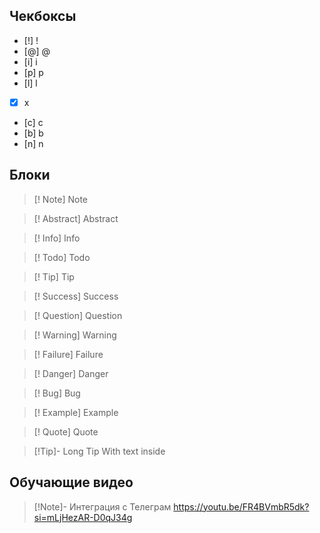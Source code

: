 ## Чекбоксы
- [!] !
- [@] @
- [i] i
- [p] p
- [l] l
- [x] x
- [c] c
- [b] b
- [n] n
## Блоки
> [! Note] Note

> [! Abstract] Abstract

> [! Info] Info

> [! Todo] Todo

> [! Tip] Tip

> [! Success] Success

> [! Question] Question

> [! Warning] Warning

> [! Failure] Failure

> [! Danger] Danger

> [! Bug] Bug

> [! Example] Example

> [! Quote] Quote

> [!Tip]- Long Tip
> With text inside
## Обучающие видео
>[!Note]- Интеграция с Телеграм
>https://youtu.be/FR4BVmbR5dk?si=mLjHezAR-D0qJ34g



